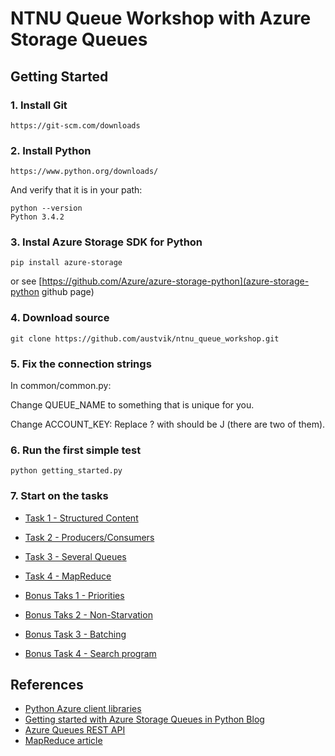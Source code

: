 NTNU Queue Workshop with Azure Storage Queues
=============================================

Getting Started
---------------

### 1. Install Git

    https://git-scm.com/downloads

### 2. Install Python

    https://www.python.org/downloads/

And verify that it is in your path:

    python --version
    Python 3.4.2

### 3. Instal Azure Storage SDK for Python

    pip install azure-storage

or see [https://github.com/Azure/azure-storage-python](azure-storage-python github page)

### 4. Download source

    git clone https://github.com/austvik/ntnu_queue_workshop.git

### 5. Fix the connection strings

In common/common.py:

Change QUEUE_NAME to something that is unique for you.

Change ACCOUNT_KEY: Replace ? with should be J (there are two of them).

### 6. Run the first simple test

    python getting_started.py

### 7. Start on the tasks

* [Task 1 - Structured Content](docs/structured_content.md)
* [Task 2 - Producers/Consumers](docs/producer_consumer.md)
* [Task 3 - Several Queues](docs/several_queues.md)
* [Task 4 - MapReduce](docs/mapreduce.md)

* [Bonus Taks 1 - Priorities](docs/priorities.md)
* [Bonus Taks 2 - Non-Starvation](docs/non_starvation.md)
* [Bonus Task 3 - Batching](docs/batching.md)
* [Bonus Task 4 - Search program](docs/search.md)

References
----------

* [Python Azure client libraries](http://azure-storage.readthedocs.org/en/latest/)
* [Getting started with Azure Storage Queues in Python Blog](https://azure.microsoft.com/en-us/documentation/articles/storage-python-how-to-use-queue-storage/)
* [Azure Queues REST API](https://msdn.microsoft.com/en-us/library/azure/dd179363.aspx)
* [MapReduce article](http://static.googleusercontent.com/media/research.google.com/en//archive/mapreduce-osdi04.pdf)